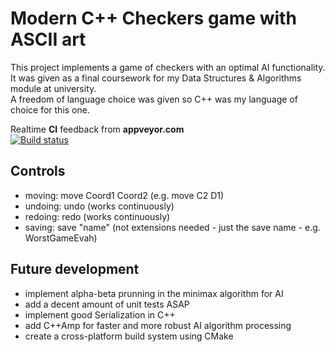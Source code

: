 # Modern C++ Checkers game with ASCII art

This project implements a game of checkers with an optimal AI functionality.<br/>
It was given as a final coursework for my Data Structures &amp; Algorithms module at university.<br/>
A freedom of language choice was given so C++ was my language of choice for this one.

Realtime <strong>CI</strong> feedback from <strong>appveyor.com</strong><br/>
[![Build status](https://ci.appveyor.com/api/projects/status/86jebt7qqtrw5mfj/branch/master?svg=true)](https://ci.appveyor.com/project/GeorgeWeb/ascii-checkers/branch/master)

## Controls
- moving: move Coord1 Coord2 (e.g. move C2 D1)
- undoing: undo (works continuously)
- redoing: redo (works continuously)
- saving: save "name" (not extensions needed - just the save name - e.g. WorstGameEvah)

## Future development
- implement alpha-beta prunning in the minimax algorithm for AI
- add a decent amount of unit tests ASAP
- implement good Serialization in C++
- add C++Amp for faster and more robust AI algorithm processing
- create a cross-platform build system using CMake

